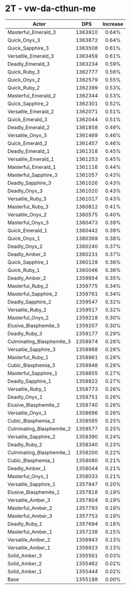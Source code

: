 # 2T - vw-da-cthun-me
| Actor | DPS | Increase |
|---|:---:|:---:|
|Masterful_Emerald_3|1363910|0.64%|
|Quick_Onyx_3|1363872|0.64%|
|Quick_Sapphire_3|1363508|0.61%|
|Versatile_Emerald_3|1363459|0.61%|
|Deadly_Emerald_3|1363234|0.59%|
|Quick_Ruby_3|1362777|0.56%|
|Quick_Onyx_2|1362579|0.55%|
|Quick_Ruby_2|1362399|0.53%|
|Masterful_Emerald_2|1362344|0.53%|
|Quick_Sapphire_2|1362301|0.52%|
|Versatile_Emerald_2|1362071|0.51%|
|Quick_Emerald_3|1362044|0.51%|
|Deadly_Emerald_2|1361858|0.49%|
|Versatile_Onyx_3|1361469|0.46%|
|Quick_Emerald_2|1361457|0.46%|
|Deadly_Emerald_1|1361318|0.45%|
|Versatile_Emerald_1|1361253|0.45%|
|Masterful_Emerald_1|1361116|0.44%|
|Masterful_Sapphire_3|1361057|0.43%|
|Deadly_Sapphire_3|1361026|0.43%|
|Deadly_Onyx_3|1361020|0.43%|
|Versatile_Ruby_3|1361017|0.43%|
|Masterful_Ruby_3|1360812|0.41%|
|Versatile_Onyx_2|1360575|0.40%|
|Masterful_Onyx_3|1360473|0.39%|
|Quick_Emerald_1|1360442|0.39%|
|Quick_Onyx_1|1360369|0.38%|
|Deadly_Onyx_2|1360240|0.37%|
|Deadly_Amber_3|1360231|0.37%|
|Quick_Sapphire_1|1360128|0.36%|
|Quick_Ruby_1|1360046|0.36%|
|Deadly_Amber_2|1359954|0.35%|
|Masterful_Ruby_2|1359775|0.34%|
|Masterful_Sapphire_2|1359761|0.34%|
|Deadly_Sapphire_2|1359547|0.32%|
|Versatile_Ruby_2|1359517|0.32%|
|Masterful_Onyx_2|1359218|0.30%|
|Elusive_Blasphemite_3|1359207|0.30%|
|Deadly_Ruby_3|1359177|0.29%|
|Culminating_Blasphemite_3|1358974|0.28%|
|Versatile_Sapphire_3|1358968|0.28%|
|Masterful_Ruby_1|1358961|0.28%|
|Cubic_Blasphemia_3|1358948|0.28%|
|Masterful_Sapphire_1|1358855|0.27%|
|Deadly_Sapphire_1|1358822|0.27%|
|Versatile_Ruby_1|1358773|0.26%|
|Deadly_Onyx_1|1358751|0.26%|
|Elusive_Blasphemite_2|1358740|0.26%|
|Versatile_Onyx_1|1358696|0.26%|
|Cubic_Blasphemia_2|1358585|0.25%|
|Culminating_Blasphemite_2|1358577|0.25%|
|Versatile_Sapphire_2|1358390|0.24%|
|Deadly_Ruby_2|1358340|0.23%|
|Culminating_Blasphemite_1|1358200|0.22%|
|Cubic_Blasphemia_1|1358080|0.21%|
|Deadly_Amber_1|1358044|0.21%|
|Masterful_Onyx_1|1358033|0.21%|
|Versatile_Sapphire_1|1357847|0.20%|
|Elusive_Blasphemite_1|1357818|0.19%|
|Versatile_Amber_3|1357804|0.19%|
|Masterful_Amber_2|1357793|0.19%|
|Masterful_Amber_3|1357753|0.19%|
|Deadly_Ruby_1|1357694|0.18%|
|Masterful_Amber_1|1357238|0.15%|
|Versatile_Amber_2|1356943|0.13%|
|Versatile_Amber_1|1356923|0.13%|
|Solid_Amber_3|1355561|0.03%|
|Solid_Amber_2|1355462|0.02%|
|Solid_Amber_1|1355444|0.02%|
|Base|1355188|0.00%|
